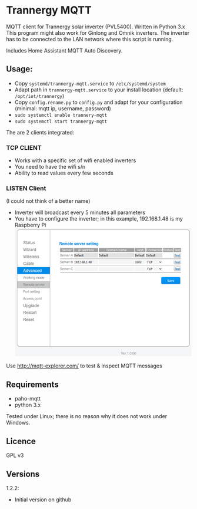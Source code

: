 # Trannergy MQTT
MQTT client for Trannergy solar inverter (PVL5400). Written in Python 3.x
This program might also work for Ginlong and Omnik inverters.
The inverter has to be connected to the LAN network where this script is running.

Includes Home Assistant MQTT Auto Discovery.
## Usage:
* Copy `systemd/trannergy-mqtt.service` to `/etc/systemd/system`
* Adapt path in `trannergy-mqtt.service` to your install location (default: `/opt/iot/trannergy`)
* Copy `config.rename.py` to `config.py` and adapt for your configuration (minimal: mqtt ip, username, password)
* `sudo systemctl enable trannery-mqtt`
* `sudo systemctl start trannergy-mqtt`

The are 2 clients integrated:
### TCP CLIENT
* Works with a specific set of wifi enabled inverters
* You need to have the wifi s/n
* Ability to read values every few seconds

### LISTEN Client
(I could not think of a better name)
* Inverter will broadcast every 5 minutes all parameters
* You have to configure the inverter; in this example, 192.168.1.48 is my Raspberry Pi
![configure](trannergy.PNG)

Use
http://mqtt-explorer.com/
to test & inspect MQTT messages

## Requirements
* paho-mqtt
* python 3.x

Tested under Linux; there is no reason why it does not work under Windows.

## Licence
GPL v3

## Versions
1.2.2:
* Initial version on github

